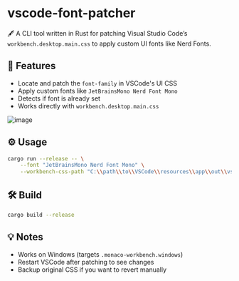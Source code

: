 # vscode-font-patcher

🖋️ A CLI tool written in Rust for patching Visual Studio Code’s `workbench.desktop.main.css` to apply custom UI fonts like Nerd Fonts.

## 🚀 Features

* Locate and patch the `font-family` in VSCode's UI CSS
* Apply custom fonts like `JetBrainsMono Nerd Font Mono`
* Detects if font is already set
* Works directly with `workbench.desktop.main.css`

![image](https://github.com/user-attachments/assets/e3407465-4c41-4d9b-9e29-c3ec7ccfecde)


## ⚙️ Usage

```bash
cargo run --release -- \
    --font "JetBrainsMono Nerd Font Mono" \
    --workbench-css-path "C:\\path\\to\\VSCode\\resources\\app\\out\\vs\\workbench\\workbench.desktop.main.css"
```

## 🛠️ Build

```bash
cargo build --release
```

## 💡 Notes

* Works on Windows (targets `.monaco-workbench.windows`)
* Restart VSCode after patching to see changes
* Backup original CSS if you want to revert manually
